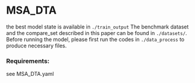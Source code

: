 # MSA_DTA
the best model state is available in ```./train_output```
The benchmark dataset and the compare_set described in this paper can be found in ```./datasets/```.
Before running the model, please first run the codes in ```./data_process``` to produce necessary files.

### Requirements:
see MSA_DTA.yaml
